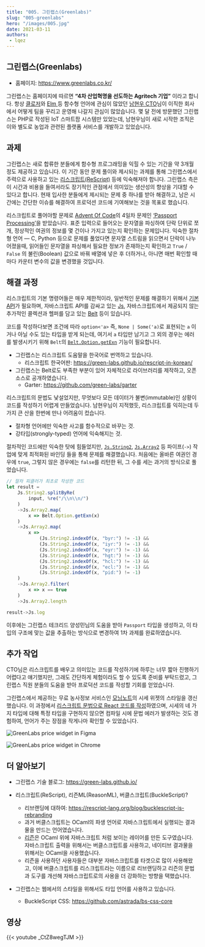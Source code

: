 ```yaml
---
title: "005. 그린랩스(Greenlabs)"
slug: "005-greenlabs"
hero: "/images/005.jpg"
date: 2021-03-11
authors:
 - lqez
---
```


## 그린랩스(Greenlabs)

 - 홈페이지: <https://www.greenlabs.co.kr/>

그린랩스는 홈페이지에 따르면 __“4차 산업혁명을 선도하는 Agritech 기업”__ 이라고 합니다.
항상 [클로저](https://clojure.org/)와 [Elm ](https://elm-lang.org/)등 함수형 언어에 관심이 많았던 [남현우 CTO](https://twitter.com/namenu_)님이 이직한 회사에서 어떻게 팀을 꾸리고 운영해 나갈지 관심이 많았습니다.
몇 달 전에 방문했던 그린랩스는 PHP로 작성된 IoT 스마트팜 시스템만 있었는데, 남현우님이 새로 시작한 조직은 이와 별도로 농업과 관련된 플랫폼 서비스를 개발하고 있었습니다.

## 과제

그린랩스는 새로 합류한 분들에게 함수형 프로그래밍을 익힐 수 있는 기간을 약 3개월 정도 제공하고 있습니다.
이 기간 동안 문제 풀이와 제시되는 과제를 통해 그린랩스에서 주력으로 사용하고 있는 [리스크립트(ReScript)](https://rescript-lang.org/) 등에 익숙해져야 합니다.
그린랩스 측은 이 시간과 비용을 들여서라도 장기적인 관점에서 의미있는 생산성의 향상을 기대할 수 있다고 합니다.
현재 입사한 분들에게 제시되는 문제 중 하나를 받아 해결하고, 남은 시간에는 간단한 이슈를 해결하여 프로덕션 코드에 기여해보는 것을 목표로 했습니다.

리스크립트로 풀어야할 문제로 [Advent Of Code](https://adventofcode.com/)의 4일차 문제인 [‘Passport Processing’](https://adventofcode.com/2020/day/4)을 받았습니다.
표준 입력으로 들어오는 문자열을 파싱하여 단락 단위로 쪼개, 정상적인 여권의 정보를 몇 건이나 가지고 있는지 확인하는 문제입니다.
익숙한 절차형 언어 — C, Python 등으로 문제를 풀었다면 문자열 스트림을 읽으면서 단락이 나누어졌을때, 읽어들인 문자열을 파싱해서 필요한 정보가 존재하는지 확인하고 `True` / `False` 의 불린(Boolean) 값으로 바꿔 배열에 넣은 후 더하거나, 아니면 매번 확인할 때마다 카운터 변수의 값을 변경했을 것입니다.

## 해결 과정

리스크립트의 기본 명령어들은 매우 제한적이라, 일반적인 문제를 해결하기 위해서 [기본 API](https://rescript-lang.org/docs/manual/latest/api)가 필요하며,
자바스크립트 API를 감싸고 있는 [Js](https://rescript-lang.org/docs/manual/latest/api/js), 자바스크립트에서 제공되지 않는 추가적인 콜렉션과 헬퍼를 담고 있는 [Belt](https://rescript-lang.org/docs/manual/latest/api/belt) 등이 있습니다.

코드를 작성하다보면 조건에 따라 `option<'a>` 즉, `None | Some('a)`로 표현되는 `a` 이거나 아닐 수도 있는 타입을 받게 되는데,
여기서 `a` 타입만 남기고 그 외의 경우는 에러를 발생시키기 위해 `Belt`의 [`Belt.Option.getExn`](https://rescript-lang.org/docs/manual/latest/api/belt/option#getexn) 기능이 필요합니다.

 - 그린랩스는 리스크립트 도움말을 한국어로 번역하고 있습니다.
    - 리스크립트 한국어판: <https://green-labs.github.io/rescript-in-korean/>
 - 그린랩스는 Belt로도 부족한 부분이 있어 자체적으로 라이브러리를 제작하고, 오픈소스로 공개하였습니다.
    - Garter: <https://github.com/green-labs/garter>

리스크립트의 문법도 낯설었지만, 무엇보다 모든 데이터가 불변(immutable)인 상황이 코드를 작성하기 어렵게 만들었습니다.
남현우님이 지적했듯, 리스크립트를 익히는데 두 가지 큰 산을 한번에 만나 어려움이 컸습니다.

 - 절차형 언어에만 익숙한 사고를 함수적으로 바꾸는 것.
 - 강타입(strongly-typed) 언어에 익숙해지는 것.

절차적인 코드에만 익숙한 탓에 힘들었지만, [`Js.String2`](https://rescript-lang.org/docs/manual/latest/api/js/string-2), [`Js.Array2`](https://rescript-lang.org/docs/manual/latest/api/js/array-2) 등 파이프(`->`) 작업에 맞게 최적화된 바인딩 들을 통해 문제를 해결했습니다. 처음에는 올바른 여권인 경우에 `true`, 그렇지 않은 경우에는 `false`를 리턴한 뒤, 그 수를 세는 과거의 방식으로 풀었습니다.

```javascript
// 절차 피클러가 최초로 작성한 코드
let result =
    Js.String2.splitByRe(
        input, %re("/\\n\\n/")
    )
    ->Js.Array2.map(
        x => Belt.Option.getExn(x)
    )
    ->Js.Array2.map(
        x =>
            (Js.String2.indexOf(x, "byr:") != -1) &&
            (Js.String2.indexOf(x, "iyr:") != -1) &&
            (Js.String2.indexOf(x, "eyr:") != -1) &&
            (Js.String2.indexOf(x, "hgt:") != -1) &&
            (Js.String2.indexOf(x, "hcl:") != -1) &&
            (Js.String2.indexOf(x, "ecl:") != -1) &&
            (Js.String2.indexOf(x, "pid:") != -1)
    )
    ->Js.Array2.filter(
        x => x == true
    )
    ->Js.Array2.length

result->Js.log
```

이후에는 그린랩스 테크리드 양성민님의 도움을 받아 `Passport` 타입을 생성하고, 이 타입의 구조에 맞는 값을 추출하는 방식으로 변경하여 1차 과제를 완료하였습니다.

## 추가 작업

CTO님은 리스크립트를 배우고 의미있는 코드를 작성하기에 하루는 너무 짧아 진행하기 어렵다고 얘기했지만,
그래도 간단하게 체험이라도 할 수 있도록 준비를 부탁드렸고, 그린랩스 직원 분들의 도움을 받아 프로덕션 코드를 작성할 기회를 얻었습니다.

그린랩스에서 제공하는 무료 농사정보 서비스인 [모닝노트](http://www.aflnews.co.kr/news/articleView.html?idxno=200037)의 시세 위젯의 스타일을 갱신했습니다.
이 과정에서 [리스크립트 문법으로 React 코드를 작성](https://rescript-lang.org/docs/react/latest/introduction)하였으며, 시세의 네 가지 타입에 대해 특정 타입을 구현하지 않으면 컴파일 시에 문법 에러가 발생하는 것도 경험하여, 언어가 주는 장점을 작게나마 확인할 수 있었습니다.

![GreenLabs price widget in Figma](/images/005/greenlabs-figma.jpg "피그마로 작성된 시세 위젯 디자인")

![GreenLabs price widget in Chrome](/images/005/greenlabs-chrome.jpg "스타일을 입힌 시세 위젯 스크린샷")


## 더 알아보기

 - 그린랩스 기술 블로그: <https://green-labs.github.io/>
 - 리스크립트(ReScript), 리즌ML(ReasonML), 버클스크립트(BuckleScript)?
   - 리브랜딩에 대하여: <https://rescript-lang.org/blog/bucklescript-is-rebranding>
   - 과거 버클스크립트는 OCaml의 파생 언어로 자바스크립트에서 실행되는 결과물을 만드는 언어였습니다.
   - [리즌](https://reasonml.github.io/)은 OCaml 위에 자바스크립트 처럼 보이는 레이어를 만든 도구였습니다.
     자바스크립트 출력을 위해서는 버클스크립트를 사용하고, 네이티브 결과물을 위해서는 OCaml을 사용했습니다.
   - 리즌을 사용하던 사용자들은 대부분 자바스크립트를 타겟으로 많이 사용해왔고, 이에 버클스크립트를 리스크립트라는 이름으로 리브랜딩하고 리즌의 문법과 도구를 개선해 자바스크립트로의 사용을 더 강화하는 방향을 택했습니다.

 - 그린랩스는 웹에서의 스타일을 위해서도 타입 언어를 사용하고 있습니다.
   - BuckleScript CSS: <https://github.com/astrada/bs-css-core>


## 영상
{{< youtube _CtZ8wegTJM >}}
